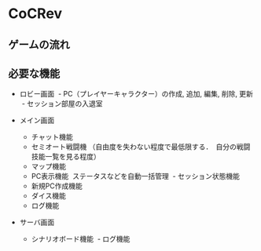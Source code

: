 # CoCRev

## ゲームの流れ


## 必要な機能
- ロビー画面
  - PC（プレイヤーキャラクター）の作成, 追加, 編集, 削除, 更新
  - セッション部屋の入退室
  
- メイン画面
  - チャット機能
  - セミオート戦闘機
  （自由度を失わない程度で最低限する．　自分の戦闘技能一覧を見る程度）
  - マップ機能
  - PC表示機能
  ステータスなどを自動一括管理
  - セッション状態機能
  - 新規PC作成機能
  - ダイス機能
  - ログ機能

- サーバ画面
  - シナリオボード機能
  - ログ機能
